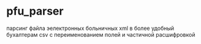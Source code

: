 # pfu_parser
парсинг файла эелектронных больничных xml в более удобный бухалтерам csv с переименованием полей и частичной расшифровкой
